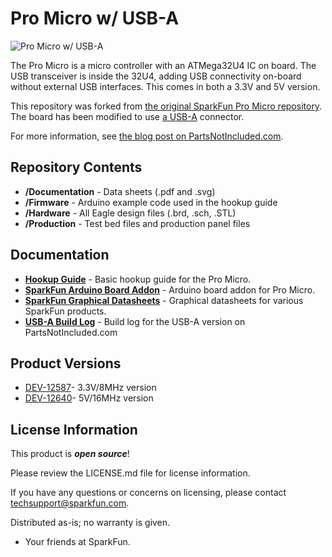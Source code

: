 Pro Micro w/ USB-A
=========

![Pro Micro w/ USB-A](https://www.partsnotincluded.com/wp-content/uploads/2020/02/ProMicro-USB-A_Product-Image.jpg)

The Pro Micro is a micro controller with an ATMega32U4 IC on board.
The USB transceiver is inside the 32U4, adding USB connectivity on-board without external USB interfaces. 
This comes in both a 3.3V and 5V version. 

This repository was forked from [the original SparkFun Pro Micro repository](https://github.com/sparkfun/Pro_Micro). The board has been modified to use [a USB-A](https://en.wikipedia.org/wiki/USB_hardware#Connectors) connector.

For more information, see [the blog post on PartsNotIncluded.com](https://www.partsnotincluded.com/sparkfun-pro-micro-with-usb-a/).

Repository Contents
-------------------
* **/Documentation** - Data sheets (.pdf and .svg)
* **/Firmware** - Arduino example code used in the hookup guide
* **/Hardware** - All Eagle design files (.brd, .sch, .STL)
* **/Production** - Test bed files and production panel files

Documentation
--------------
* **[Hookup Guide](https://learn.sparkfun.com/tutorials/pro-micro--fio-v3-hookup-guide)** - Basic hookup guide for the Pro Micro.
* **[SparkFun Arduino Board Addon](https://github.com/sparkfun/Arduino_Boards/)** - Arduino board addon for Pro Micro.
* **[SparkFun Graphical Datasheets](https://github.com/sparkfun/Graphical_Datasheets)** - Graphical datasheets for various SparkFun products.
* **[USB-A Build Log](https://www.partsnotincluded.com/sparkfun-pro-micro-with-usb-a/)** - Build log for the USB-A version on PartsNotIncluded.com

Product Versions
----------------
* [DEV-12587](https://www.sparkfun.com/products/12587)- 3.3V/8MHz version
* [DEV-12640](https://www.sparkfun.com/products/12640)- 5V/16MHz version

License Information
-------------------
This product is _**open source**_! 

Please review the LICENSE.md file for license information. 

If you have any questions or concerns on licensing, please contact techsupport@sparkfun.com.

Distributed as-is; no warranty is given.

- Your friends at SparkFun.

_<COLLABORATION CREDIT>_
